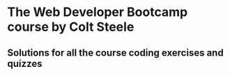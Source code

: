 # The Web Developer Bootcamp course by Colt Steele
## Solutions for all the course coding exercises and quizzes